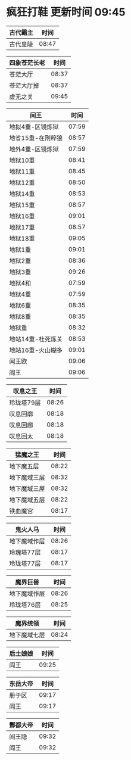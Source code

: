 # 疯狂打鞋 更新时间 09:45

| 古代霸主   | 时间    |
|--------|-------|
| 古代皇陵 | 08:47 |

| 四象苍茫长老   | 时间    |
|--------|-------|
| 苍茫大厅 | 08:37 |
| 苍茫大厅掉 | 08:37 |
| 虚无之关 | 09:45 |

| 间王   | 时间    |
|--------|-------|
| 地拟4重-区镜炼狱 | 07:59 |
| 地省15重-在刑粹狼 | 08:57 |
| 地外4重-区镜炼狱 | 07:59 |
| 地狱10重 | 08:41 |
| 地狱11重 | 08:45 |
| 地狱12重 | 08:50 |
| 地狱14重 | 08:53 |
| 地狱15重 | 08:57 |
| 地狱16重 | 09:01 |
| 地狱17重 | 08:57 |
| 地狱18重 | 09:05 |
| 地狱1重 | 09:01 |
| 地狱2重 | 08:36 |
| 地狱3重 | 09:26 |
| 地狱4和 | 07:59 |
| 地狱4重 | 07:59 |
| 地狱6重 | 08:35 |
| 地狱8重 | 08:35 |
| 地狱重 | 08:32 |
| 地站14重-杜死炼关 | 08:53 |
| 地站16重-火山糊多 | 09:01 |
| 闻王欧 | 09:06 |
| 阎王 | 09:06 |

| 叹息之王   | 时间    |
|--------|-------|
| 玲珑塔79层 | 08:26 |
| 叹息回廓 | 08:18 |
| 叹息回廊 | 08:18 |
| 叹息回太 | 08:18 |

| 猛魔之王   | 时间    |
|--------|-------|
| 地下魔五层 | 08:22 |
| 地下魔域三层 | 08:32 |
| 地下魔域三屋 | 08:32 |
| 地下魔域五层 | 08:22 |
| 铁血魔宫 | 08:17 |

| 鬼火人马   | 时间    |
|--------|-------|
| 地下魔域作层 | 08:26 |
| 玲瑰塔77层 | 08:17 |
| 玲珑塔77层 | 08:17 |

| 魔界巨兽   | 时间    |
|--------|-------|
| 地下魔域作层 | 08:26 |
| 玲珑塔76层 | 08:25 |

| 魔界统领   | 时间    |
|--------|-------|
| 地下魔域七层 | 08:24 |

| 后土娘娘   | 时间    |
|--------|-------|
| 阎王 | 09:25 |

| 东岳大帝   | 时间    |
|--------|-------|
| 册于区 | 09:17 |
| 阎王 | 09:17 |

| 酆都大帝   | 时间    |
|--------|-------|
| 间王隐 | 09:32 |
| 阎王 | 09:32 |